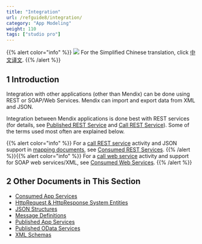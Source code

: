 ```yaml
---
title: "Integration"
url: /refguide8/integration/
category: "App Modeling"
weight: 110
tags: ["studio pro"]
---
```


{{% alert color="info" %}}
<img src="/attachments/china.png" class="d-inline-block" /> For the Simplified Chinese translation, click [中文译文](https://cdn.mendix.tencent-cloud.com/documentation/refguide8/integration.pdf).
{{% /alert %}}

## 1 Introduction

Integration with other applications (other than Mendix) can be done using REST or SOAP/Web Services. Mendix can import and export data from XML and JSON.

Integration between Mendix applications is done best with REST services (for details, see [Published REST Service](/refguide8/published-rest-services/) and [Call REST Service](/refguide8/call-rest-action/)). Some of the terms used most often are explained below.

{{% alert color="info" %}}
For a [call REST service](/refguide8/call-rest-action/) activity and JSON support in [mapping documents](/refguide8/mapping-documents/), see [Consumed REST Services](/refguide8/consumed-rest-services/).
{{% /alert %}}{{% alert color="info" %}}
For a [call web service](/refguide8/call-web-service-action/) activity and support for SOAP web services/XML, see [Consumed Web Services](/refguide8/consumed-web-services/).
{{% /alert %}}

## 2 Other Documents in This Section

- [Consumed App Services](/refguide8/consumed-app-services/)
- [HttpRequest & HttpResponse System Entities](/refguide8/http-request-and-response-entities/)
- [JSON Structures](/refguide8/json-structures/)
- [Message Definitions](/refguide8/message-definitions/)
- [Published App Services](/refguide8/published-app-services/)
- [Published OData Services](/refguide8/published-odata-services/)
- [XML Schemas](/refguide8/xml-schemas/)
